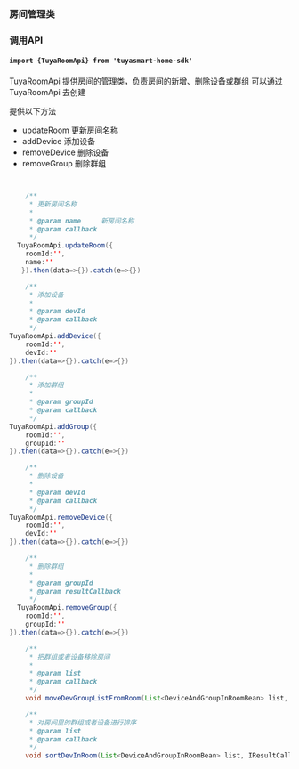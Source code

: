 ###  房间管理类
### 调用API

####  `import {TuyaRoomApi} from 'tuyasmart-home-sdk'`

TuyaRoomApi 提供房间的管理类，负责房间的新增、删除设备或群组
可以通过 TuyaRoomApi 去创建

提供以下方法
- updateRoom 更新房间名称
- addDevice 添加设备
- removeDevice 删除设备
- removeGroup 删除群组

```java


    /**
     * 更新房间名称
     *
     * @param name     新房间名称
     * @param callback
     */
  TuyaRoomApi.updateRoom({
	roomId:'',
	name:''
   }).then(data=>{}).catch(e=>{})

    /**
     * 添加设备
     *
     * @param devId
     * @param callback
     */
TuyaRoomApi.addDevice({
	roomId:'',
	devId:''
}).then(data=>{}).catch(e=>{})

    /**
     * 添加群组
     *
     * @param groupId
     * @param callback
     */
TuyaRoomApi.addGroup({
	roomId:'',
	groupId:''
}).then(data=>{}).catch(e=>{})

    /**
     * 删除设备
     *
     * @param devId
     * @param callback
     */
TuyaRoomApi.removeDevice({
	roomId:'',
	devId:''
}).then(data=>{}).catch(e=>{})

    /**
     * 删除群组
     *
     * @param groupId
     * @param resultCallback
     */
  TuyaRoomApi.removeGroup({
	roomId:'',
	groupId:''
}).then(data=>{}).catch(e=>{})

    /**
     * 把群组或者设备移除房间
     *
     * @param list
     * @param callback
     */
    void moveDevGroupListFromRoom(List<DeviceAndGroupInRoomBean> list, IResultCallback callback);

    /**
     * 对房间里的群组或者设备进行排序
     * @param list
     * @param callback
     */
    void sortDevInRoom(List<DeviceAndGroupInRoomBean> list, IResultCallback callback);

```